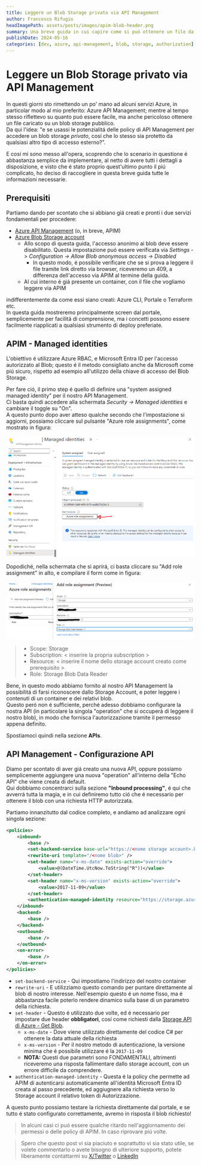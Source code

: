 ```yaml
---
title: Leggere un Blob Storage privato via API Management
author: Francesco Rifugio
headImagePath: assets/posts/images/apim-blob-header.png
summary: Una breve guida in cui capire come si puó ottenere un file da uno storage account privato su Azure, unicamente via API Management.
publishDate: 2024-05-16
categories: [dev, azure, api-management, blob, storage, authorization]
---
```


# Leggere un Blob Storage privato via API Management

In questi giorni sto rimettendo un po' mano ad alcuni servizi Azure, in particolar modo al mio preferito: Azure API Management; mentre al tempo stesso riflettevo su quanto puó essere facile, ma anche pericoloso ottenere un file caricato su un blob storage pubblico.  
Da qui l'idea: "e se usassi le potenzialitá delle policy di API Management per accedere un blob storage _privato_, cosí che lo stesso sia protetto da qualsiasi altro tipo di accesso esterno?".

E cosí mi sono messo all'opera, scoprendo che lo scenario in questione é abbastanza semplice da implementare, al netto di avere tutti i dettagli a disposizione, e visto che é stato proprio quest'ultimo punto il piú complicato, ho deciso di raccogliere in questa breve guida tutte le informazioni necessarie.

## Prerequisiti

Partiamo dando per scontato che si abbiano giá creati e pronti i due servizi fondamentali per procedere:

- [Azure API Management](https://learn.microsoft.com/en-us/azure/api-management/api-management-key-concepts) (o, in breve, APIM)
- [Azure Blob Storage account](https://learn.microsoft.com/en-us/azure/storage/blobs/storage-blobs-overview)
  - Allo scopo di questa guida, l'accesso anonimo ai blob deve essere disabilitato. Questa impostazione puó essere verificata via _Settings -> Configuration -> Allow Blob anonymous access -> Disabled_
    - In questo modo, é possibile verificare che se si prova a leggere il file tramite link diretto via browser, riceveremo un 409, a differenza dell'accesso via APIM al termine della guida. 
  - Al cui interno é giá presente un container, con il file che vogliamo leggere via APIM
  
indifferentemente da come essi siano creati: Azure CLI, Portale o Terraform etc.  
In questa guida mostreremo principalmente screen dal portale, semplicemente per facilitá di comprensione, ma i concetti possono essere facilmente riapplicati a qualsiasi strumento di deploy preferiate.

## APIM - Managed identities

L'obiettivo é utilizzare Azure RBAC, e Microsoft Entra ID per l'accesso autorizzato al Blob; questo é il metodo consigliato anche da Microsoft come piú sicuro, rispetto ad esempio all'utilizzo della chiave di accesso del Blob Storage.

Per fare ció, il primo step é quello di definire una "system assigned managed identity" per il nostro API Management.  
Ci basta quindi accedere alla schermata _Security -> Managed identities_ e cambiare il toggle su "On".  
A questo punto dopo aver atteso qualche secondo che l'impostazione si aggiorni, possiamo cliccare sul pulsante "Azure role assignments", come mostrato in figura:

![managed-identities](assets/posts/images/apim-blob-1.png)

Dopodiché, nella schermata che si aprirá, ci basta cliccare su "Add role assignment" in alto, e compilare il form come in figura: 

![azure-role-assignments](assets/posts/images/apim-blob-2.png)

> - Scope: Storage  
> - Subscription: < inserire la propria subscription >  
> - Resource: < inserire il nome dello storage account creato come prerequisito >  
> - Role: Storage Blob Data Reader 

Bene, in questo modo abbiamo fornito al nostro API Management la possibilitá di farsi riconoscere dallo Storage Account, e poter leggere i contenuti di un container e dei relativi blob.  
Questo peró non é sufficiente, perché adesso dobbiamo configurare la nostra API (in particolare la singola "operation" che si occuperá di leggere il nostro blob), in modo che fornisca l'autorizzazione tramite il permesso appena definito.

Spostiamoci quindi nella sezione **APIs**.

## API Management - Configurazione API

Diamo per scontato di aver giá creato una nuova API, oppure possiamo semplicemente aggiungere una nuova "operation" all'interno della "Echo API" che viene creata di default.  
Qui dobbiamo concentrarci sulla sezione **"Inbound processing"**, é qui che avverrá tutta la magia, e in cui definiremo tutto ció che é necessario per ottenere il blob con una richiesta HTTP autorizzata. 

Partiamo innanzitutto dal codice completo, e andiamo ad analizzare ogni singola sezione:

```xml
<policies>
    <inbound>
        <base />
        <set-backend-service base-url="https://<nome storage account>.blob.core.windows.net/<nome container>" />
        <rewrite-uri template="/<nome blob>" />
        <set-header name="x-ms-date" exists-action="override">
            <value>@(DateTime.UtcNow.ToString("R"))</value>
        </set-header>
        <set-header name="x-ms-version" exists-action="override">
            <value>2017-11-09</value>
        </set-header>
        <authentication-managed-identity resource="https://storage.azure.com/" />
    </inbound>
    <backend>
        <base />
    </backend>
    <outbound>
        <base />
    </outbound>
    <on-error>
        <base />
    </on-error>
</policies>
```
- `set-backend-service` - Qui impostiamo l'indirizzo del nostro container
- `rewrite-uri` - E utilizziamo questo comando per puntare direttamente al blob di nostro interesse. Nell'esempio questo é un nome fisso, ma é abbastanza facile poterlo rendere dinamico sulla base di un parametro della richiesta.
- `set-header` - Questo é utilizzato due volte, ed é necessario per impostare due header **obbligatori**, cosí come richiesti dalla [Storage API di Azure - Get Blob](https://learn.microsoft.com/en-us/rest/api/storageservices/get-blob?tabs=microsoft-entra-id#request-headers).
  - `x-ms-date` - Dove viene utilizzato direttamente del codice C# per ottenere la data attuale della richiesta
  - `x-ms-version` - Per il nostro metodo di autenticazione, la versione minima che é possibile utilizzare é la `2017-11-09`
  - **NOTA:** Questi due parametri sono FONDAMENTALI, altrimenti riceveremo una risposta fallimentare dallo storage account, con un errore difficile da comprendere.
- `authentication-managed-identity` - Questa é la policy che permette ad APIM di autenticarsi automaticamente all'identitá Microsoft Entra ID creata al passo precedente, ed aggiugnere alla richiesta verso lo Storage account il relativo token di Autorizzazione.

A questo punto possiamo testare la richiesta direttamente dal portale, e se tutto é stato configurato correttamente, avremo in risposta il blob richiesto!
> In alcuni casi ci puó essere qualche ritardo nell'aggiornamento dei permessi o delle policy di APIM. In caso riprovare piú volte.

>Spero che questo post vi sia piaciuto e soprattutto vi sia stato utile, se volete commentarlo o avete bisogno di ulteriore supporto, potete liberamente contattarmi su [X/Twitter](https://twitter.com/Dragonriffi92) o [LinkedIn](https://www.linkedin.com/in/francesco-rifugio/)
